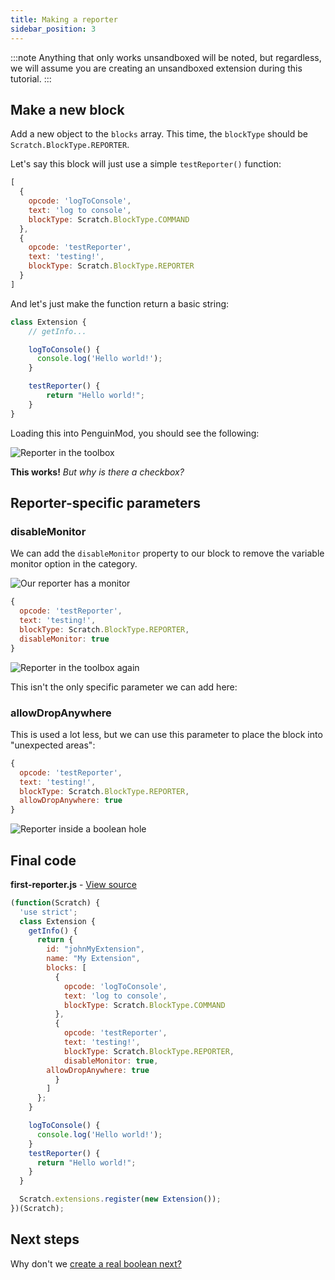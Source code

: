```yaml
---
title: Making a reporter
sidebar_position: 3
---
```


:::note
Anything that only works unsandboxed will be noted, but regardless, we will assume you are creating an unsandboxed extension during this tutorial.
:::

## Make a new block
Add a new object to the `blocks` array. This time, the `blockType` should be `Scratch.BlockType.REPORTER`.

Let's say this block will just use a simple `testReporter()` function:

```js
[
  {
    opcode: 'logToConsole',
    text: 'log to console',
    blockType: Scratch.BlockType.COMMAND
  },
  {
    opcode: 'testReporter',
    text: 'testing!',
    blockType: Scratch.BlockType.REPORTER
  }
]
```

And let's just make the function return a basic string:

```js
class Extension {
    // getInfo...

    logToConsole() {
      console.log('Hello world!');
    }

    testReporter() {
        return "Hello world!";
    }
}
```

Loading this into PenguinMod, you should see the following:

<img src="/img/docimages/making-reporter-1.png" alt="Reporter in the toolbox"></img>

**This works!** *But why is there a checkbox?*

## Reporter-specific parameters

### disableMonitor

We can add the `disableMonitor` property to our block to remove the variable monitor option in the category.

<img src="/img/docimages/making-reporter-monitor.png" alt="Our reporter has a monitor"></img>

```js
{
  opcode: 'testReporter',
  text: 'testing!',
  blockType: Scratch.BlockType.REPORTER,
  disableMonitor: true
}
```

<img src="/img/docimages/making-reporter-2.png" alt="Reporter in the toolbox again"></img>

This isn't the only specific parameter we can add here:

### allowDropAnywhere

This is used a lot less, but we can use this parameter to place the block into "unexpected areas":

```js
{
  opcode: 'testReporter',
  text: 'testing!',
  blockType: Scratch.BlockType.REPORTER,
  allowDropAnywhere: true
}
```

<img src="/img/docimages/allowDropAnywhere.png" alt="Reporter inside a boolean hole"></img>

## Final code

**first-reporter.js** - [View source](/extensions/first-reporter.js)
```js
(function(Scratch) {
  'use strict';
  class Extension {
    getInfo() {
      return {
        id: "johnMyExtension",
        name: "My Extension",
        blocks: [
          {
            opcode: 'logToConsole',
            text: 'log to console',
            blockType: Scratch.BlockType.COMMAND
          },
          {
            opcode: 'testReporter',
            text: 'testing!',
            blockType: Scratch.BlockType.REPORTER,
            disableMonitor: true,
	    allowDropAnywhere: true
          }
        ]
      };
    }

    logToConsole() {
      console.log('Hello world!');
    }
    testReporter() {
      return "Hello world!";
    }
  }

  Scratch.extensions.register(new Extension());
})(Scratch);
```

## Next steps
Why don't we [create a real boolean next?](t2-booleans)